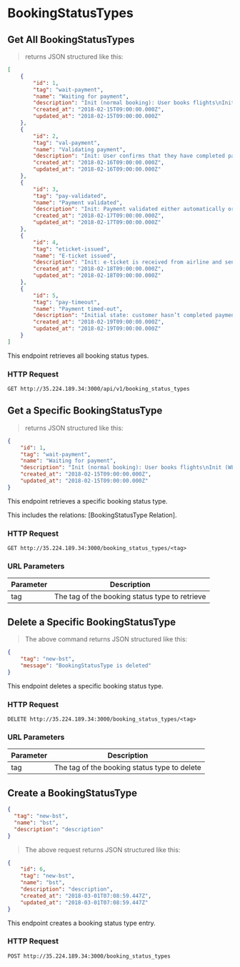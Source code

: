 # BookingStatusTypes
## Get All BookingStatusTypes

> returns JSON structured like this:

```json
[
    {
        "id": 1,
        "tag": "wait-payment",
        "name": "Waiting for payment",
        "description": "Init (normal booking): User books flights\nInit (WL-booking): After user confirms to pay, add 7 more minutes to the countdown ",
        "created_at": "2018-02-15T09:00:00.000Z",
        "updated_at": "2018-02-15T09:00:00.000Z"
    },
    {
        "id": 2,
        "tag": "val-payment",
        "name": "Validating payment",
        "description": "Init: User confirms that they have completed payment (and uploaded PoP)\nInit: Payment is not yet validated manually or automatically",
        "created_at": "2018-02-16T09:00:00.000Z",
        "updated_at": "2018-02-16T09:00:00.000Z"
    },
    {
        "id": 3,
        "tag": "pay-validated",
        "name": "Payment validated",
        "description": "Init: Payment validated either automatically or manually\nAction: System confirms payment to airline",
        "created_at": "2018-02-17T09:00:00.000Z",
        "updated_at": "2018-02-17T09:00:00.000Z"
    },
    {
        "id": 4,
        "tag": "eticket-issued",
        "name": "E-ticket issued",
        "description": "Init: e-ticket is received from airline and sent to customer via e-mail and app",
        "created_at": "2018-02-18T09:00:00.000Z",
        "updated_at": "2018-02-18T09:00:00.000Z"
    },
    {
        "id": 5,
        "tag": "pay-timeout",
        "name": "Payment timed-out",
        "description": "Initial state: customer hasn’t completed payment but runs out of time\nAction (WL-booking): cancel user’s booking (because payment time limit from airline might be longer)",
        "created_at": "2018-02-19T09:00:00.000Z",
        "updated_at": "2018-02-19T09:00:00.000Z"
    }
]
```

This endpoint retrieves all booking status types.

### HTTP Request

`GET http://35.224.189.34:3000/api/v1/booking_status_types`

## Get a Specific BookingStatusType

> returns JSON structured like this:

```json
{
    "id": 1,
    "tag": "wait-payment",
    "name": "Waiting for payment",
    "description": "Init (normal booking): User books flights\nInit (WL-booking): After user confirms to pay, add 7 more minutes to the countdown ",
    "created_at": "2018-02-15T09:00:00.000Z",
    "updated_at": "2018-02-15T09:00:00.000Z"
}
```

This endpoint retrieves a specific booking status type.

<aside class="notice">This includes the relations: [BookingStatusType Relation].</aside>

### HTTP Request

`GET http://35.224.189.34:3000/booking_status_types/<tag>`

### URL Parameters

Parameter | Description
--------- | -----------
tag | The tag of the booking status type to retrieve

## Delete a Specific BookingStatusType

> The above command returns JSON structured like this:

```json
{
    "tag": "new-bst",
    "message": "BookingStatusType is deleted"
}
```

This endpoint deletes a specific booking status type.

### HTTP Request

`DELETE http://35.224.189.34:3000/booking_status_types/<tag>`

### URL Parameters

Parameter | Description
--------- | -----------
tag | The tag of the booking status type to delete

## Create a BookingStatusType

```json
{
  "tag": "new-bst",
  "name": "bst",
  "description": "description"
}
```

> The above request returns JSON structured like this:

```json
{
    "id": 6,
    "tag": "new-bst",
    "name": "bst",
    "description": "description",
    "created_at": "2018-03-01T07:08:59.447Z",
    "updated_at": "2018-03-01T07:08:59.447Z"
}
```

This endpoint creates a booking status type entry.

### HTTP Request

`POST http://35.224.189.34:3000/booking_status_types`

